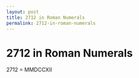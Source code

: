 ```yaml
---
layout: post
title: 2712 in Roman Numerals
permalink: 2712-in-roman-numerals
---
```


# 2712 in Roman Numerals

2712 = MMDCCXII
